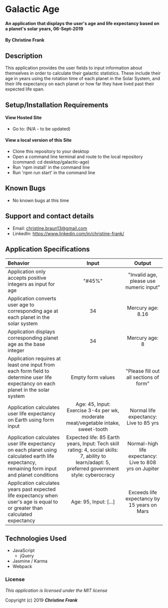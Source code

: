 # Galactic Age

#### An application that displays the user's age and life expectancy based on a planet's solar years, 06-Sept-2019

#### By **Christine Frank**

## Description

This application provides the user fields to input information about themselves in order to calculate their galactic statistics. These include their age in years using the rotation time of each planet in the Solar System, and their life expectancy on each planet or how far they have lived past their expected life span.

## Setup/Installation Requirements

#### View Hosted Site
* Go to: (N/A - to be updated)

#### View a local version of this Site
* Clone this repository to your desktop
* Open a command line terminal and route to the local repository (command: cd desktop/galactic-age)
* Run 'npm install' in the command line
* Run 'npm run start' in the command line

## Known Bugs

* No known bugs at this time

## Support and contact details

* Email: christine.braun13@gmail.com
* LinkedIn: https://www.linkedin.com/in/christine-frank/

## Application Specifications
|Behavior|Input|Output|
|:---|:----:|:----:|
|Application only accepts positive integers as input for age| "#45%" | "Invalid age, please use numeric input" |
|Application converts user age to corresponding age at each planet in the solar system| 34 | Mercury age: 8.16 |
|Application displays corresponding planet age as the base integer | 34 | Mercury age: 8|
|Application requires at least one input from each form field to determine user life expectancy on each planet in the solar system| Empty form values | "Please fill out all sections of form"|
|Application calculates user life expectancy on Earth using form input |Age: 45, Input: Exercise 3-4x per wk, moderate meat/vegetable intake, sweet-tooth| Normal life expectancy: Live to 85 yrs |
|Application calculates user life expectancy on each planet using calculated earth life expectancy, remaining form input and planet conditions |Expected life: 85 Earth years, Input: Tech skill rating: 4, social skills: 7, ability to learn/adapt: 5, preferred government style: cyberocracy | Normal-high life expectancy: Live to 808 yrs on Jupiter |
|Application calculates years past expected life expectancy when user's age is equal to or greater than calculated expectancy |Age: 95, Input: [...] | Exceeds life expectancy by 15 years on Mars|

## Technologies Used

* JavaScript
  * jQuery
* Jasmine / Karma
* Webpack

### License

*This application is licensed under the MIT license*

Copyright (c) 2019 **_Christine Frank_**
